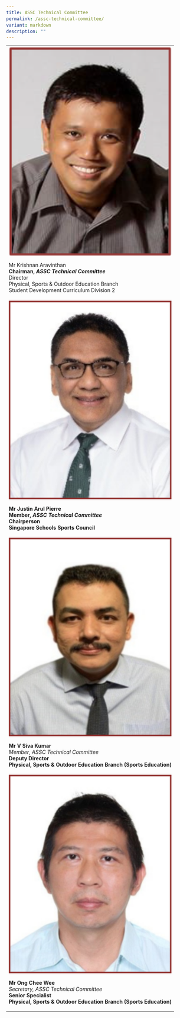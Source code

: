 ```yaml
---
title: ASSC Technical Committee
permalink: /assc-technical-committee/
variant: markdown
description: ""
---
```






<style>
/* Add mobile responsiveness */
@media only screen and (max-width: 600px) {
  table {
    width: 100%;
  }
  img {
    width: 100%;
    height: auto;
    display: block;
    margin: 0 auto; /* Center the image */
  }
  p {
    text-align: center;
  }
  .center-table {
    margin: 0 auto; /* Center the table */
  }
}
</style>



<div class="center-table">
  <table style="min-width: 100%;">
    <colgroup>
      <col style="width: 100%;">
    </colgroup>
    <tbody>
      <tr>
        <td rowspan="1" colspan="1">
          <div class="isomer-image-wrapper">
            <img height="auto" width="100%" alt="" src="/images/Technical Committee/Krishnan_Aravinthan.png">
          </div>
          <p>Mr Krishnan Aravinthan<br><strong>Chairman, <em>ASSC Technical Committee</em></strong><br>Director<br>Physical, Sports &amp; Outdoor Education Branch<br>Student Development Curriculum Division 2</p>
        </td>
      </tr>
      <tr>
        <td rowspan="1" colspan="1">
          <div class="isomer-image-wrapper">
            <img height="auto" width="100%" alt="" src="/images/Technical Committee/Justin_resized_B.png">
          </div>
          <p><strong>Mr Justin Arul Pierre</strong><br><strong>Member, <em>ASSC Technical Committee</em></strong><br><strong>Chairperson</strong><br><strong>Singapore Schools Sports Council</strong></p>
        </td>
      </tr>
      <tr>
        <td rowspan="1" colspan="1">
          <div class="isomer-image-wrapper">
            <img height="auto" width="100%" alt="" src="/images/Technical Committee/Siva_resized_B.png">
          </div>
          <p><strong>Mr V Siva Kumar</strong><br><em>Member, ASSC Technical Committee</em><br><strong>Deputy Director</strong><br><strong>Physical, Sports &amp; Outdoor Education Branch (Sports Education)</strong></p>
        </td>
      </tr>
      <tr>
        <td rowspan="1" colspan="1">
          <div class="isomer-image-wrapper">
            <img height="auto" width="100%" alt="" src="/images/Technical Committee/Ishaq_resized_B.png">
          </div>
          <p><strong>Mr Ong Chee Wee</strong><br><em>Secretary, ASSC Technical Committee</em><br><strong>Senior Specialist</strong><br><strong>Physical, Sports &amp; Outdoor Education Branch (Sports Education)</strong></p>
        </td>
      </tr>
    </tbody>
  </table>
</div>



